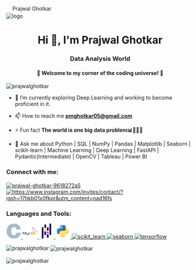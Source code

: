 <marquee direction="right" > Prajwal Ghotkar </marquee>
![logo](https://images.squarespace-cdn.com/content/v1/5eea681ba10cc5139559fcca/99933882-3dea-4096-a207-835d29abc1e6/Humans+vs+AI.png?format=1500w)
<h1 align="center">Hi 👋, I'm Prajwal Ghotkar</h1>
<h3 align="center">Data Analysis World</h3>
<h4 align="center">🌟 Welcome to my corner of the coding universe! 🌟 </h4>
<p align="left"> <img src="https://komarev.com/ghpvc/?username=prajwalghotkar&label=Profile%20views&color=0e75b6&style=flat" alt="prajwalghotkar" /> </p>

- 🌱 I’m currently exploring Deep Learning and working to become proficient in it.

- 📫 How to reach me **pmghotkar05@gmail.com**

- ⚡ Fun fact **The world is one big data problem📊👨🏻‍💻**

- 💬 Ask me about Python | SQL | NumPy | Pandas | Matplotlib | Seaborn | scikit-learn | Machine Learning | Deep Learning | FastAPI | Pydantic(Intermediate) | OpenCV | Tableau | Power BI

<h3 align="left">Connect with me:</h3>
<p align="left">
<a href="https://linkedin.com/in/prajwal-ghotkar-9618272a5" target="blank"><img align="center" src="https://raw.githubusercontent.com/rahuldkjain/github-profile-readme-generator/master/src/images/icons/Social/linked-in-alt.svg" alt="prajwal-ghotkar-9618272a5" height="30" width="40" /></a>
<a href="https://instagram.com/https://www.instagram.com/invites/contact/?igsh=17hkb01x0fkpr&utm_content=nad16fs" target="blank"><img align="center" src="https://raw.githubusercontent.com/rahuldkjain/github-profile-readme-generator/master/src/images/icons/Social/instagram.svg" alt="https://www.instagram.com/invites/contact/?igsh=17hkb01x0fkpr&utm_content=nad16fs" height="30" width="40" /></a>
</p>

<h3 align="left">Languages and Tools:</h3>
<p align="left"> <a href="https://www.cprogramming.com/" target="_blank" rel="noreferrer"> <img src="https://raw.githubusercontent.com/devicons/devicon/master/icons/c/c-original.svg" alt="c" width="40" height="40"/> </a> <a href="https://www.mysql.com/" target="_blank" rel="noreferrer"> <img src="https://raw.githubusercontent.com/devicons/devicon/master/icons/mysql/mysql-original-wordmark.svg" alt="mysql" width="40" height="40"/> </a> <a href="https://pandas.pydata.org/" target="_blank" rel="noreferrer"> <img src="https://raw.githubusercontent.com/devicons/devicon/2ae2a900d2f041da66e950e4d48052658d850630/icons/pandas/pandas-original.svg" alt="pandas" width="40" height="40"/> </a> <a href="https://www.python.org" target="_blank" rel="noreferrer"> <img src="https://raw.githubusercontent.com/devicons/devicon/master/icons/python/python-original.svg" alt="python" width="40" height="40"/> </a> <a href="https://scikit-learn.org/" target="_blank" rel="noreferrer"> <img src="https://upload.wikimedia.org/wikipedia/commons/0/05/Scikit_learn_logo_small.svg" alt="scikit_learn" width="40" height="40"/> </a> <a href="https://seaborn.pydata.org/" target="_blank" rel="noreferrer"> <img src="https://seaborn.pydata.org/_images/logo-mark-lightbg.svg" alt="seaborn" width="40" height="40"/> </a> <a href="https://www.tensorflow.org" target="_blank" rel="noreferrer"> <img src="https://www.vectorlogo.zone/logos/tensorflow/tensorflow-icon.svg" alt="tensorflow" width="40" height="40"/> </a> </p>

<p><img align="left" src="https://github-readme-stats.vercel.app/api/top-langs?username=prajwalghotkar&show_icons=true&locale=en&layout=compact" alt="prajwalghotkar" /></p>

<p>&nbsp;<img align="center" src="https://github-readme-stats.vercel.app/api?username=prajwalghotkar&show_icons=true&locale=en" alt="prajwalghotkar" /></p>

<p><img align="center" src="https://github-readme-streak-stats.herokuapp.com/?user=prajwalghotkar&" alt="prajwalghotkar" /></p>

